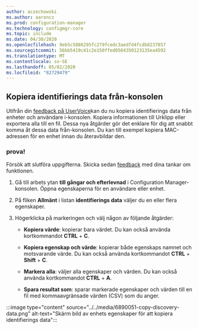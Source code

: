 ```yaml
---
author: aczechowski
ms.author: aaroncz
ms.prod: configuration-manager
ms.technology: configmgr-core
ms.topic: include
ms.date: 04/30/2020
ms.openlocfilehash: 9eb5c5886295fc279fcedc3aedfd4fcdb8237857
ms.sourcegitcommit: 56bb5419c41c2e150ffed0564350123135ea4592
ms.translationtype: MT
ms.contentlocale: sv-SE
ms.lasthandoff: 05/02/2020
ms.locfileid: "82729479"
---
```

## <a name="copy-discovery-data-from-the-console"></a><a name="bkmk_copydisco"></a>Kopiera identifierings data från-konsolen

<!--6890051-->

Utifrån din [feedback på UserVoice](https://configurationmanager.uservoice.com/forums/300492/suggestions/16866169)kan du nu kopiera identifierings data från enheter och användare i-konsolen. Kopiera informationen till Urklipp eller exportera alla till en fil. Dessa nya åtgärder gör det enklare för dig att snabbt komma åt dessa data från-konsolen. Du kan till exempel kopiera MAC-adressen för en enhet innan du återavbildar den.

### <a name="try-it-out"></a>prova!

Försök att slutföra uppgifterna. Skicka sedan [feedback](../../technical-preview-2003.md#bkmk_feedback) med dina tankar om funktionen.

1. Gå till arbets ytan **till gångar och efterlevnad** i Configuration Manager-konsolen. Öppna egenskaperna för en användare eller enhet.

1. På fliken **Allmänt** i listan **identifierings data** väljer du en eller flera egenskaper.

1. Högerklicka på markeringen och välj någon av följande åtgärder:

    - **Kopiera värde**: kopierar bara värdet. Du kan också använda kortkommandot **CTRL** + **C**.

    - **Kopiera egenskap och värde**: kopierar både egenskaps namnet och motsvarande värde. Du kan också använda kortkommandot **CTRL** + **Shift** + **C**.

    - **Markera alla**: väljer alla egenskaper och värden. Du kan också använda kortkommandot **CTRL** + **A**.

    - **Spara resultat som**: sparar markerade egenskaper och värden till en fil med kommaavgränsade värden (CSV) som du anger.

:::image type="content" source="../../media/6890051-copy-discovery-data.png" alt-text="Skärm bild av enhets egenskaper för att kopiera identifierings data":::

